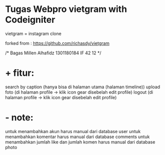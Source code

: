 # Tugas Webpro vietgram with Codeigniter

vietgram = instagram clone

forked from : https://github.com/richasdy/vietgram


/*
	Bagas Millen Alhafidz
	1301180184
	IF 42 12
*/

# + fitur:
search by caption 	(hanya bisa di halaman utama (halaman timeline))
upload foto 				(di halaman profile -> klik icon gear disebelah edit profile)
logout 							(di halaman profile -> klik icon gear disebelah edit profile)


# - note:
untuk menambahkan akun harus manual dari database user
untuk menambahkan komentar harus manual dari database comments
untuk menambahkan jumlah like dan jumlah komen harus manual dari database photo


